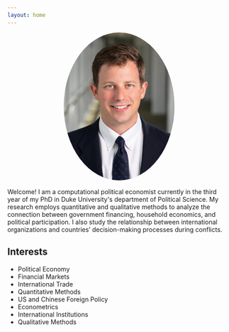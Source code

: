 ```yaml
---
layout: home
---
```


<p align="center">
  <!-- <a href="url"><img src="https://user-images.githubusercontent.com/45393549/104230721-eeab8380-541b-11eb-9c2f-0f43cae4c3a7.jpg" width="250" style="border-radius:50%"></a> -->
  <a href="url"><img src=/assets/images/portrait_web.jpg width="250" style="border-radius:50%"></a>
</p>

Welcome! I am a computational political economist currently in the third year of my PhD in Duke University's department of Political Science. My research employs quantitative and qualitative methods to analyze the connection between government financing, household economics, and political participation. I also study the relationship between international organizations and countries’ decision-making processes during conflicts.

## Interests
- Political Economy
- Financial Markets
- International Trade
- Quantitative Methods
- US and Chinese Foreign Policy
- Econometrics
- International Institutions
- Qualitative Methods

